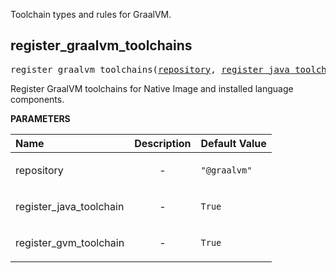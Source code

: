 <!-- Generated with Stardoc: http://skydoc.bazel.build -->

Toolchain types and rules for GraalVM.

<a id="register_graalvm_toolchains"></a>

## register_graalvm_toolchains

<pre>
register_graalvm_toolchains(<a href="#register_graalvm_toolchains-repository">repository</a>, <a href="#register_graalvm_toolchains-register_java_toolchain">register_java_toolchain</a>, <a href="#register_graalvm_toolchains-register_gvm_toolchain">register_gvm_toolchain</a>)
</pre>

Register GraalVM toolchains for Native Image and installed language components.

**PARAMETERS**


| Name  | Description | Default Value |
| :------------- | :------------- | :------------- |
| <a id="register_graalvm_toolchains-repository"></a>repository |  <p align="center"> - </p>   |  <code>"@graalvm"</code> |
| <a id="register_graalvm_toolchains-register_java_toolchain"></a>register_java_toolchain |  <p align="center"> - </p>   |  <code>True</code> |
| <a id="register_graalvm_toolchains-register_gvm_toolchain"></a>register_gvm_toolchain |  <p align="center"> - </p>   |  <code>True</code> |


